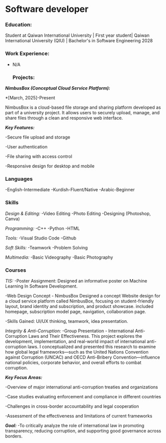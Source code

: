# Software developer

### Education:
Student at Qaiwan International University | First year student| Qaiwan International University (QIU) | Bachelor's in Software Engineering 2028

### Work Experience:
- N/A

  ### Projects:

***NimbusBox (Conceptual Cloud Service Platform):***

*[March, 2025]-Present

NimbusBox is a cloud-based file storage and sharing platform developed as part of a university project. It allows users to securely upload, manage, and share files through a clean and responsive web interface.

***Key Features:***

-Secure file upload and storage

-User authentication

-File sharing with access control

-Responsive design for desktop and mobile

### Languages
-English-Intermediate
-Kurdish-Fluent/Native
-Arabic-Beginner

### Skills
*Design & Editing:*
-Video Editing
-Photo Editing
-Designing (Photoshop, Canva)

*Programming:*
-C++
-Python
-HTML

*Tools:*
-Visual Studio Code
-Github

*Soft Skills:*
-Teamwork
-Problem Solving

*Multimedia:*
-Basic Videography
-Basic Photography

### Courses

*TIS:*
-Poster Assignment: Designed an informative poster on Machine Learning In Software Development.

-Web Design Concept - NimbusBox
Designed a concept Website design for a cloud service platform called NimbusBox, focusing on student-friendly layout, brand identity and subscription, and product showcase. included homepage, subscription model page, navigation, collaboration page.

-Skills Gained: UI/UX thinking, teamwork, idea presentation.

*Integrity & Anti-Corruption:* 
-Group Presentation - International Anti-Corruption Laws and Their Effectiveness.
This project explores the development, implementation, and real-world impact of international anti-corruption laws. I conceptualized and presented this research to examine how global legal frameworks—such as the United Nations Convention against Corruption (UNCAC) and OECD Anti-Bribery Convention—influence national policies, corporate behavior, and overall efforts to combat corruption.

***Key Focus Areas:***

-Overview of major international anti-corruption treaties and organizations

-Case studies evaluating enforcement and compliance in different countries

-Challenges in cross-border accountability and legal cooperation

-Assessment of the effectiveness and limitations of current frameworks

***Goal:***
-To critically analyze the role of international law in promoting transparency, reducing corruption, and supporting good governance across borders.

